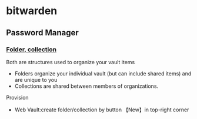 # bitwarden

## Password Manager


### [Folder, collection](https://bitwarden.com/help/folders/)
Both are structures used to organize your vault items

- Folders organize your individual vault (but can include shared items) and are unique to you
- Collections are shared between members of organizations.

Provision
- Web Vault:create folder/collection by button 【New】in top-right corner

